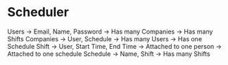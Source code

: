 # Scheduler

Users 		  -> Email, Name, Password 		     -> Has many Companies -> Has many Shifts
Companies 	-> User, Schedule 				       -> Has many Users -> Has one Schedule
Shift 		  -> User, Start Time, End Time 	 -> Attached to one person -> Attached to one schedule
Schedule 		-> Name, Shift 				           -> Has many Shifts
